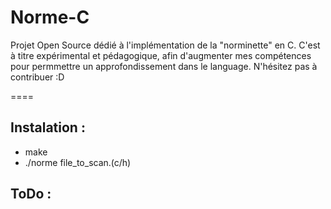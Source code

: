 Norme-C
====

Projet Open Source dédié à l'implémentation de la "norminette" en C. C'est à titre expérimental et pédagogique,
afin d'augmenter mes compétences pour permmettre un approfondissement dans le language.
N'hésitez pas à contribuer :D

====

Instalation :
-------------

 - make
 - ./norme file_to_scan.(c/h)

ToDo :
--------
